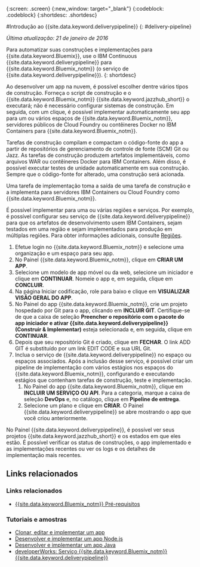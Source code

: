 {:screen: .screen}
{:new_window: target="_blank"}
{:codeblock: .codeblock}
{:shortdesc: .shortdesc}

#Introdução ao {{site.data.keyword.deliverypipeline}} {: #delivery-pipeline}  

*Última atualização: 21 de janeiro de 2016*

Para automatizar suas construções e implementações para {{site.data.keyword.Bluemix}}, use o IBM Continuous {{site.data.keyword.deliverypipeline}} para {{site.data.keyword.Bluemix_notm}} (o serviço de {{site.data.keyword.deliverypipeline}}).
{: shortdesc} 

Ao desenvolver
um app na nuvem, é possível escolher dentre vários tipos de construção. Forneça o script de construção
e o {{site.data.keyword.Bluemix_notm}} {{site.data.keyword.jazzhub_short}} o executará; não é necessário
configurar sistemas de construção. Em seguida, com um clique, é possível implementar automaticamente seu app para um ou
vários espaços de {{site.data.keyword.Bluemix_notm}}, servidores públicos de Cloud Foundry ou contêineres Docker no IBM Containers para {{site.data.keyword.Bluemix_notm}}.  

Tarefas de construção compilam e compactam o código-fonte do app a partir de repositórios de gerenciamento de controle de fonte (SCM) Git ou Jazz. As tarefas de construção produzem artefatos implementáveis, como arquivos WAR ou contêineres Docker para IBM Containers. Além disso,
é possível executar testes de unidade automaticamente em sua construção. Sempre que o código-fonte for
alterado, uma construção será acionada.  

Uma tarefa de implementação toma a saída de uma tarefa de construção e a implementa para servidores IBM Containers ou Cloud Foundry como {{site.data.keyword.Bluemix_notm}}.  

É possível implementar para uma ou várias regiões e serviços. Por exemplo, é possível configurar seu serviço de {{site.data.keyword.deliverypipeline}} para que
os artefatos de desenvolvimento usem IBM Containers, sejam testados em uma região e sejam implementados para produção em múltiplas regiões. Para obter informações adicionais, consulte
[Regiões](../../overview/index.html#ov_intro__reg).

1. Efetue login no {{site.data.keyword.Bluemix_notm}}
e selecione uma organização e um espaço para seu app.
1. No Painel {{site.data.keyword.Bluemix_notm}}, clique em **CRIAR UM APP**.
1. Selecione um modelo de app móvel ou da web, selecione um iniciador e clique em
**CONTINUAR**. Nomeie o app e, em seguida, clique em
**CONCLUIR**.  
1. Na página Iniciar codificação, role para baixo e clique em **VISUALIZAR VISÃO GERAL DO APP**.  
1. No Painel do app {{site.data.keyword.Bluemix_notm}}, crie um projeto hospedado por Git para o app, clicando em **INCLUIR GIT**. Certifique-se de
que a caixa de seleção **Preencher o repositório com o pacote do app iniciador e ativar {{site.data.keyword.deliverypipeline}} (Construir & Implementar)**
esteja selecionada e, em seguida, clique em **CONTINUAR**.   
1. Depois que seu repositório Git
é criado, clique em **FECHAR**. O link ADD GIT é substituído por um link EDIT CODE e sua URL Git.  
1. Inclua o serviço de {{site.data.keyword.deliverypipeline}} no espaço ou espaços associados. Após a inclusão desse serviço, é possível
criar um pipeline de implementação com vários estágios nos espaços do {{site.data.keyword.Bluemix_notm}},
configurando e executando estágios que contenham tarefas de construção, teste e
implementação.
    1. No Painel do app {{site.data.keyword.Bluemix_notm}}, clique em **INCLUIR UM SERVIÇO OU API**. Para a categoria,
marque a caixa de seleção **DevOps** e, no catálogo, clique em **Pipeline de entrega**.
    2. Selecione um plano e clique em **CRIAR**. O Painel {{site.data.keyword.deliverypipeline}} se abre mostrando o app que você criou anteriormente.     
  
No Painel {{site.data.keyword.deliverypipeline}}, é possível ver seus projetos {{site.data.keyword.jazzhub_short}} e os estados em que eles estão. É possível verificar os status de construções, o app implementado e as implementações
recentes ou ver os logs e os detalhes de implementação mais recentes.  

<article class="topic reference nested1" aria-labelledby="d68e338" lang="en-us" id="rellinks">
<h2 class="topictitle2" id="d68e338">Links relacionados</h2>
<aside>
<div class="linklist" id="general"><h3 class="linklistlabel">Links relacionados</h3>
<ul>
<li><img src="./sout.gif" alt=""><a href="https://developer.ibm.com/bluemix/support/#prereqs" rel="external" title="(Abre em uma nova guia ou janela)">{{site.data.keyword.Bluemix_notm}} Pré-requisitos</a></li>
</ul>
</div>

<div class="linklist" id="samples">
<h3 class="linklistlabel">Tutoriais e amostras</h3>
<ul>
<li><img src="./sout.gif" alt=""><a href="https://hub.jazz.net/tutorials/devopsweb/" rel="external" title="(Abre em uma nova guia ou janela)">Clonar, editar e implementar um app</a></li>
<li><img src="./sout.gif" alt=""><a href="https://hub.jazz.net/tutorials/jazzeditor" rel="external" title="(Abre em uma nova guia ou janela)">Desenvolver e implementar um app Node.js</a></li>
<li><img src="./sout.gif" alt=""><a href="https://hub.jazz.net/tutorials/jazzeditorjava" rel="external" title="(Abre em uma nova guia ou janela)">Desenvolver e implementar um app Java</a></li>
<li><img src="./sout.gif" alt=""><a href="http://www.ibm.com/developerworks/topics/delivery%20pipeline%20service" rel="external" title="(Abre em uma nova guia ou janela)">developerWorks: Serviço {{site.data.keyword.Bluemix_notm}} {{site.data.keyword.deliverypipeline}}</a></li>
</ul>
</div>
</aside>
</article>
